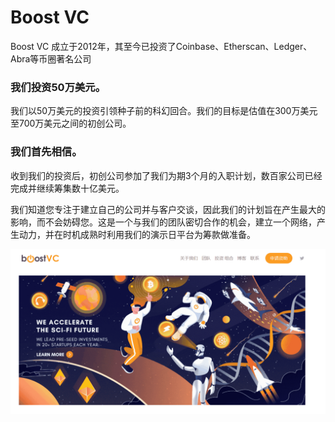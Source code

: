 # 

# Boost VC

Boost VC 成立于2012年，其至今已投资了Coinbase、Etherscan、Ledger、Abra等币圈著名公司

###  我们投资50万美元。

我们以50万美元的投资引领种子前的科幻回合。我们的目标是估值在300万美元至700万美元之间的初创公司。

### 我们首先相信。

收到我们的投资后，初创公司参加了我们为期3个月的入职计划，数百家公司已经完成并继续筹集数十亿美元。

我们知道您专注于建立自己的公司并与客户交谈，因此我们的计划旨在产生最大的影响，而不会妨碍您。这是一个与我们的团队密切合作的机会，建立一个网络，产生动力，并在时机成熟时利用我们的演示日平台为筹款做准备。

![image-20220719103002599](image-20220719103002599.png)

